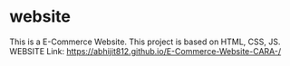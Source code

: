 # website
This is a E-Commerce Website. This project is based on HTML, CSS, JS.
WEBSITE Link:
https://abhijit812.github.io/E-Commerce-Website-CARA-/

